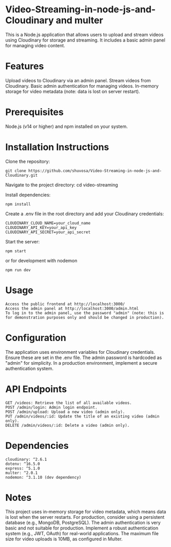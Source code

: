 # Video-Streaming-in-node-js-and-Cloudinary and multer

This is a Node.js application that allows users to upload and stream videos using Cloudinary for storage and streaming. It includes a basic admin panel for managing video content.
# Features

Upload videos to Cloudinary via an admin panel.
Stream videos from Cloudinary.
Basic admin authentication for managing videos.
In-memory storage for video metadata (note: data is lost on server restart).

# Prerequisites

Node.js (v14 or higher) and npm installed on your system.

# Installation Instructions

Clone the repository:
```
git clone https://github.com/shuvosa/Video-Streaming-in-node-js-and-Cloudinary.git
```

Navigate to the project directory:
cd video-streaming


Install dependencies:
```
npm install

```
Create a .env file in the root directory and add your Cloudinary credentials:
```
CLOUDINARY_CLOUD_NAME=your_cloud_name
CLOUDINARY_API_KEY=your_api_key
CLOUDINARY_API_SECRET=your_api_secret

```
Start the server:
```
npm start
```

or for development with nodemon
```
npm run dev
```


# Usage
```
Access the public frontend at http://localhost:3000/
Access the admin panel at http://localhost:3000/admin.html
To log in to the admin panel, use the password "admin" (note: this is for demonstration purposes only and should be changed in production).
```
# Configuration

The application uses environment variables for Cloudinary credentials. Ensure these are set in the .env file.
The admin password is hardcoded as "admin" for simplicity. In a production environment, implement a secure authentication system.

# API Endpoints
```
GET /videos: Retrieve the list of all available videos.
POST /admin/login: Admin login endpoint.
POST /admin/upload: Upload a new video (admin only).
PUT /admin/videos/:id: Update the title of an existing video (admin only).
DELETE /admin/videos/:id: Delete a video (admin only).
```

# Dependencies
```
cloudinary: ^2.6.1
dotenv: ^16.5.0
express: ^5.1.0
multer: ^2.0.1
nodemon: ^3.1.10 (dev dependency)
```
# Notes

This project uses in-memory storage for video metadata, which means data is lost when the server restarts. For production, consider using a persistent database (e.g., MongoDB, PostgreSQL).
The admin authentication is very basic and not suitable for production. Implement a robust authentication system (e.g., JWT, OAuth) for real-world applications.
The maximum file size for video uploads is 10MB, as configured in Multer.

